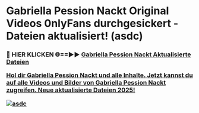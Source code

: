 # Gabriella Pession Nackt Original Videos 0nlyFans durchgesickert - Dateien aktualisiert! (asdc)

<h3>🔴 HIER KLICKEN 🌐==►► <a href="https://tinyurl.com/h6vf6nb8" rel="nofollow">Gabriella Pession Nackt Aktualisierte Dateien

Hol dir Gabriella Pession Nackt und alle Inhalte. Jetzt kannst du auf alle Videos und Bilder von Gabriella Pession Nackt zugreifen. Neue aktualisierte Dateien 2025!

[![asdc](https://i.imgur.com/sD4kR3V.gif)](https://tinyurl.com/h6vf6nb8)
